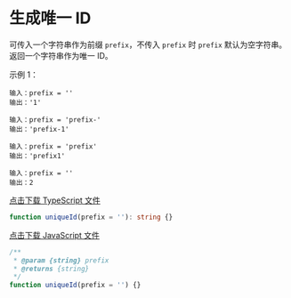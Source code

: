 # 生成唯一 ID

可传入一个字符串作为前缀 `prefix`，不传入 `prefix` 时 `prefix` 默认为空字符串。返回一个字符串作为唯一 ID。

示例 1：

```text
输入：prefix = ''
输出：'1'

输入：prefix = 'prefix-'
输出：'prefix-1'

输入：prefix = 'prefix'
输出：'prefix1'

输入：prefix = ''
输出：2
```

<a href="./unique-id.ts" download>点击下载 TypeScript 文件</a>

```typescript
function uniqueId(prefix = ''): string {}
```

<a href="./unique-id.js" download>点击下载 JavaScript 文件</a>

```javascript
/**
 * @param {string} prefix
 * @returns {string}
 */
function uniqueId(prefix = '') {}
```
